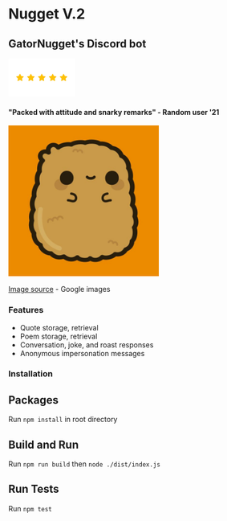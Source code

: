 # Nugget V.2
## GatorNugget's Discord bot
<img src="https://github.com/nitinramadoss/nuggetv2bot/blob/main/assets/fivestar.jpg" alt="profile" height="75"/> 

#### "Packed with attitude and snarky remarks" - Random user '21

<img src="https://github.com/nitinramadoss/nuggetv2bot/blob/main/assets/nuggetbot.jpg" alt="profile" width="300"/>

[Image source](https://www.google.com/url?sa=i&url=https%3A%2F%2Fwww.pinterest.com%2Fpin%2F682858362233399196%2F&psig=AOvVaw0hQxTtM9mpX1OzfoWI4UhQ&ust=1626066059669000&source=images&cd=vfe&ved=0CAoQjRxqFwoTCICnsaGe2vECFQAAAAAdAAAAABAJ) - Google images

### Features
* Quote storage, retrieval 
* Poem storage, retrieval
* Conversation, joke, and roast responses
* Anonymous impersonation messages

### Installation
## Packages
Run `npm install` in root directory

## Build and Run
Run `npm run build` then `node ./dist/index.js`

## Run Tests
Run `npm test`